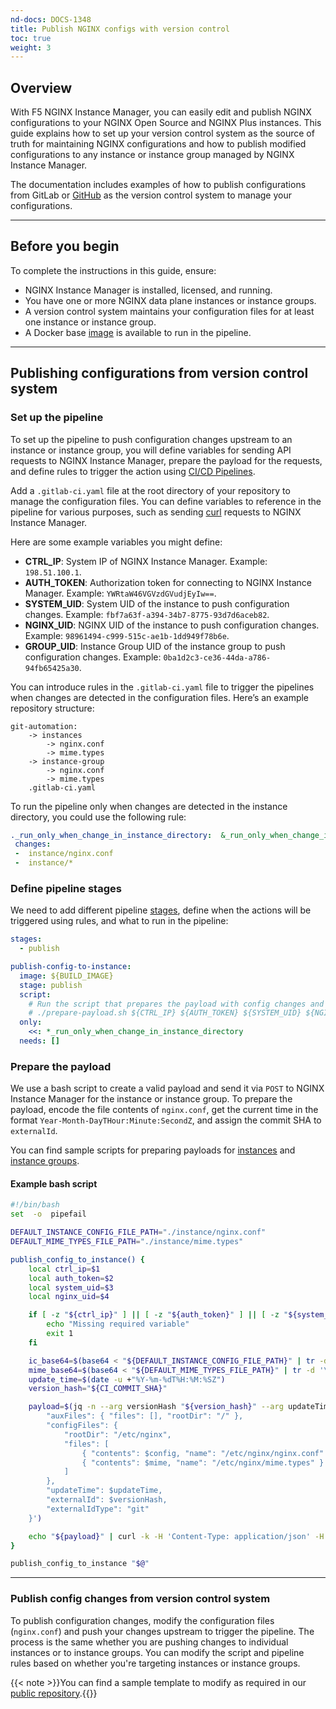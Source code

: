```yaml
---
nd-docs: DOCS-1348
title: Publish NGINX configs with version control
toc: true
weight: 3
---
```


## Overview

With F5 NGINX Instance Manager, you can easily edit and publish NGINX configurations to your NGINX Open Source and NGINX Plus instances. This guide explains how to set up your version control system as the source of truth for maintaining NGINX configurations and how to publish modified configurations to any instance or instance group managed by NGINX Instance Manager.

The documentation includes examples of how to publish configurations from GitLab or [GitHub](https://github.com/nginxinc/git-automation) as the version control system to manage your configurations.

---

## Before you begin

To complete the instructions in this guide, ensure:

- NGINX Instance Manager is installed, licensed, and running.
- You have one or more NGINX data plane instances or instance groups.
- A version control system maintains your configuration files for at least one instance or instance group.
- A Docker base [image](https://github.com/nginxinc/git-automation/blob/main/dockerfile) is available to run in the pipeline.

---

## Publishing configurations from version control system

### Set up the pipeline

To set up the pipeline to push configuration changes upstream to an instance or instance group, you will define variables for sending API requests to NGINX Instance Manager, prepare the payload for the requests, and define rules to trigger the action using [CI/CD Pipelines](https://docs.gitlab.com/ee/ci/pipelines/).

Add a `.gitlab-ci.yaml` file at the root directory of your repository to manage the configuration files. You can define variables to reference in the pipeline for various purposes, such as sending [curl](https://curl.se/) requests to NGINX Instance Manager.

Here are some example variables you might define:

- **CTRL_IP**: System IP of NGINX Instance Manager. Example: `198.51.100.1`.
- **AUTH_TOKEN**: Authorization token for connecting to NGINX Instance Manager. Example: `YWRtaW46VGVzdGVudjEyIw==`.
- **SYSTEM_UID**: System UID of the instance to push configuration changes. Example: `fbf7a63f-a394-34b7-8775-93d7d6aceb82`.
- **NGINX_UID**: NGINX UID of the instance to push configuration changes. Example: `98961494-c999-515c-ae1b-1dd949f78b6e`.
- **GROUP_UID**: Instance Group UID of the instance group to push configuration changes. Example: `0ba1d2c3-ce36-44da-a786-94fb65425a30`.

You can introduce rules in the `.gitlab-ci.yaml` file to trigger the pipelines when changes are detected in the configuration files. Here’s an example repository structure:

```none
git-automation:
	-> instances
		-> nginx.conf
		-> mime.types
	-> instance-group
		-> nginx.conf
		-> mime.types
	.gitlab-ci.yaml
```

To run the pipeline only when changes are detected in the instance directory, you could use the following rule:

```yaml
._run_only_when_change_in_instance_directory:  &_run_only_when_change_in_instance_directory
 changes:
 -  instance/nginx.conf
 -  instance/*
```

### Define pipeline stages

We need to add different pipeline [stages](https://docs.gitlab.com/ee/ci/yaml/?query=stages#stages), define when the actions will be triggered using rules, and what to run in the pipeline:

```yaml
stages:
  - publish

publish-config-to-instance:
  image: ${BUILD_IMAGE}
  stage: publish
  script:
    # Run the script that prepares the payload with config changes and required variables
    # ./prepare-payload.sh ${CTRL_IP} ${AUTH_TOKEN} ${SYSTEM_UID} ${NGINX_UID}
  only:
    <<: *_run_only_when_change_in_instance_directory
  needs: []
```

### Prepare the payload

We use a bash script to create a valid payload and send it via `POST` to NGINX Instance Manager for the instance or instance group. To prepare the payload, encode the file contents of `nginx.conf`, get the current time in the format `Year-Month-DayTHour:Minute:SecondZ`, and assign the commit SHA to `externalId`.

You can find sample scripts for preparing payloads for [instances](https://github.com/nginxinc/git-automation/blob/main/prepare-payload.sh) and [instance groups](https://github.com/nginxinc/git-automation/blob/main/prepare-instGroup-payload.sh).

#### Example bash script

```bash
#!/bin/bash
set  -o  pipefail

DEFAULT_INSTANCE_CONFIG_FILE_PATH="./instance/nginx.conf"
DEFAULT_MIME_TYPES_FILE_PATH="./instance/mime.types"

publish_config_to_instance() {
	local ctrl_ip=$1
	local auth_token=$2
	local system_uid=$3
	local nginx_uid=$4

	if [ -z "${ctrl_ip}" ] || [ -z "${auth_token}" ] || [ -z "${system_uid}" ] || [ -z "${nginx_uid}" ]; then
		echo "Missing required variable"
		exit 1
	fi

	ic_base64=$(base64 < "${DEFAULT_INSTANCE_CONFIG_FILE_PATH}" | tr -d '\n')
	mime_base64=$(base64 < "${DEFAULT_MIME_TYPES_FILE_PATH}" | tr -d '\n')
	update_time=$(date -u +"%Y-%m-%dT%H:%M:%SZ")
	version_hash="${CI_COMMIT_SHA}"

	payload=$(jq -n --arg versionHash "${version_hash}" --arg updateTime "${update_time}" --arg config "${ic_base64}" --arg mime "${mime_base64}" '{
		"auxFiles": { "files": [], "rootDir": "/" },
		"configFiles": {
			"rootDir": "/etc/nginx",
			"files": [
				{ "contents": $config, "name": "/etc/nginx/nginx.conf" },
				{ "contents": $mime, "name": "/etc/nginx/mime.types" }
			]
		},
		"updateTime": $updateTime,
		"externalId": $versionHash,
		"externalIdType": "git"
	}')

	echo "${payload}" | curl -k -H 'Content-Type: application/json' -H "Authorization: Bearer <access token>" --data-binary @- -X POST "https://$ctrl_ip/api/platform/v1/systems/$system_uid/instances/$nginx_uid/config"
}

publish_config_to_instance "$@"
```

---

### Publish config changes from version control system

To publish configuration changes, modify the configuration files (`nginx.conf`) and push your changes upstream to trigger the pipeline. The process is the same whether you are pushing changes to individual instances or to instance groups. You can modify the script and pipeline rules based on whether you're targeting instances or instance groups.

{{< note >}}You can find a sample template to modify as required in our [public repository](https://github.com/nginxinc/git-automation/).{{</note>}}
